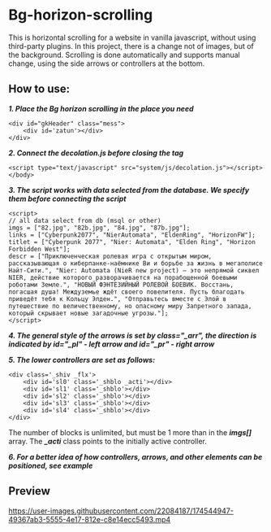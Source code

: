 # Bg-horizon-scrolling
This is horizontal scrolling for a website in vanilla javascript, without using third-party plugins. In this project, there is a change not of images, but of the background.
Scrolling is done automatically and supports manual change, using the side arrows or controllers at the bottom.

## How to use:
***1. Place the Bg horizon scrolling in the place you need***
```
<div id="gkHeader" class="mess">
	<div id='zatun'></div>
</div>
```

***2. Connect the decolation.js before closing the tag <body>***
```
<script type="text/javascript" src="system/js/decolation.js"></script>
</body>
```

***3. The script works with data selected from the database. We specify them before connecting the script***

```
<script>
// all data select from db (msql or other)
imgs = ["82.jpg", "82b.jpg", "84.jpg", "87b.jpg"];
links = ["Cyberpunk2077", "NierAutomata", "EldenRing", "HorizonFW"];
titlet = ["Cyberpunk 2077", "Nier: Automata", "Elden Ring", "Horizon Forbidden West"];
descr = ["Приключенческая ролевая игра с открытым миром, рассказывающая о киберпанке-наёмнике Ви и борьбе за жизнь в мегаполисе Найт-Сити.", "Nier: Automata (NieR new project) — это непрямой сиквел NIER, действие которого разворачивается на порабощенной боевыми роботами Земле.", "НОВЫЙ ФЭНТЕЗИЙНЫЙ РОЛЕВОЙ БОЕВИК. Восстань, погасшая душа! Междуземье ждёт своего повелителя. Пусть благодать приведёт тебя к Кольцу Элден.", "Отправьтесь вместе с Элой в путешествие по величественному, но опасному миру Запретного запада, который скрывает новые загадочные угрозы."];
</script>
```
***4. The general style of the arrows is set by class="_arr", the direction is indicated by id="_pl" - left arrow and id="_pr" - right arrow***

***5. The lower controllers are set as follows:***
```
<div class='_shiv _flx'>
	<div id='sl0' class='_shblo _acti'></div>
	<div id='sl1' class='_shblo'></div>
	<div id='sl2' class='_shblo'></div>
	<div id='sl3' class='_shblo'></div>
	<div id='sl4' class='_shblo'></div>
</div>
```
The number of blocks is unlimited, but must be 1 more than in the ***imgs[]*** array. The ***_acti*** class points to the initially active controller.

***6. For a better idea of how controllers, arrows, and other elements can be positioned, see example***


## Preview
https://user-images.githubusercontent.com/22084187/174544947-49367ab3-5555-4e17-812e-c8e14ecc5493.mp4




